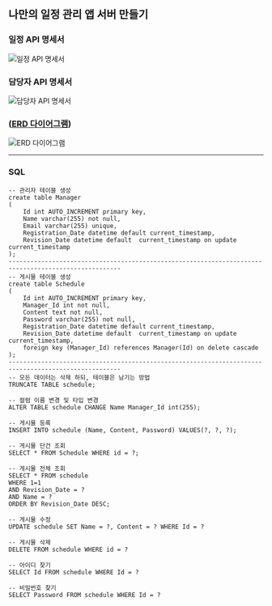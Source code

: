 ## 나만의 일정 관리 앱 서버 만들기

### 일정 API 명세서


![일정 API 명세서](https://github.com/user-attachments/assets/88b6e074-0ada-4c9e-a8b7-334fa89eac41)

### 담당자 API 명세서

![담당자 API 명세서](https://github.com/user-attachments/assets/1d3af228-7080-4b1f-a3eb-d0f7ea415fec)

### ([ERD 다이어그램](https://viewer.diagrams.net/?tags=%7B%7D&lightbox=1&highlight=0000ff&edit=_blank&layers=1&nav=1&title=%EC%9D%BC%EC%A0%95%20%EB%93%B1%EB%A1%9D%20ERD.drawio#R%3Cmxfile%3E%3Cdiagram%20id%3D%22R2lEEEUBdFMjLlhIrx00%22%20name%3D%22Page-1%22%3E7Zxtc6I6GIZ%2FjTN7PrSjIGo%2FrlZ3d47ueOy%2BfE4hYmYxcUJ8219%2FnkAQMWih1WqBGaclDzGQ575z8ZKMNbM333zhaDEbMQd7NaPubGrmY80wOo0H%2BCsD2zDQlCUZcDlxwlA9DjyRvzgMNqLokjjYV7EwJBjzBFkkgzajFNsiEUOcs3Wy2pR5TiKwQC7WAk828vTob%2BKImeqWVY%2FjXzFxZ9GRG3W1Z46iyirgz5DD1okQ3ogBo0Kd4hjzOaKYCtgzQvwP5jWrPxNC9vRzzRjAZypr37uMuR5GC%2BLf22wOYduHKoMpmhNPpnmvoa5qCA5n9mtmjzMmwq35poc9KVVShsGRvbs8cNluhi%2F07lbb4Z%2B6oF%2FX5i8xGrnj9vOdamWFvKXKr8qN2EYJxw7kXxXhUERsJ9hDgjDaj%2Fd0MXU%2BS3WhUn%2FyF3P2g40Qhc53fYG4iPcxqqoPCJye%2BdiIqqhyHcp619R5%2BmzJbXyiP0ZTWRJxF4sTFVtKcCfhNpW5L5jNseBbqLCOPbZz0mzfX1GQB0lZJV2KlJPcXYO7Y4wZCYylxqXZVO2oYdmOLBk1EXZdfWtf5oOGmgcNtQ4bClOjNQQbex2PQ4GLcjjK0Bz1ZM%2BwswSXHDoLBuBCbgr0HHgosIEijil9AAwRiFAYLqFPbOZ5aOGToHoYmRHPGaItW4qooajUnZINdiYhcGRdcOAQGvOVyeTQjXwtdyOPuBS2bTCdPGKXYx%2FOZYh8oWocteUKc4E3J30UqWMl1XlQxT2bGVaKzXb4TXNUQsK8epkvEyDSCXouCPImgHVE3UCypCIyrQ5nix%2FR6JOBhXQa5v0VDsEa5B7Geo95TApLQyIE1YLOWV34QHd79XurZsEJ9KDciMvwkdW56DHqC45IoAYGndZYatUVbKGO4%2BFpdBpcJVNuPzMhgNPHVD3p65elVtKaGaU1L6VsU1N2%2FG8ebRn0deoF2J4Rx8E0HJHyqo5ivVOkTM3%2FLueHYhyOw4x6mJn12BPAzJl%2F1VicldytIQ%2B8T5HAXbakjn8J4lqazt8cKH%2BCcfHPDeodcTas2%2FUXyCbUHYbfbB0YwrqEITa1owPUOKtBMjX3Dg5plZnx6TeU52F869qMb2vKDm6R8Rnz38qc%2F6IzvaPpCk9T8GgLD471j033s1uhdDR%2FqGh%2BGZpnfRi7GM2jh7xXSntbMH%2FInP6iw7yhv2WDgSDCF4ufVojbM8SLDPPsVigyzAlijP5H513ne6f16D01bPrzrl3RPN0bWQF%2FlOYN4x1xnqpt5wPh%2FIX8n%2FBuoXmerqvO8zHy%2FTXjTjGAfk4zlI7oHUNzR0X08xDdujrR3zZbcvNE7xwRoPBE1%2BdKJtglcizIiW7Y8wjHl3CX%2F0tG9mOmKB%2FZ9ZmWiuznIXvn6mR%2F2xzJ7ZPdKinZ9RmSCV4Rv6L6EUMUmerpZNLv6XZzLUcMUaIFS41ovWjOd%2BQ7op%2F9Jbmh36uV6CqcZ8VS9hURt7JkydDvsIq0Zmln3WpOxNDvtz72vPYrVy3lsET5rsz6vVuJSJ9npjs36a%2B%2BcMnQV7jc4KjPmv925vwXnuv6fOZ3NA8esj7%2BvMg5jVBkmqc%2BcDarVaivf3tmnqT5ey5cStdWv1L%2FvMX79kwKnHBvoXme3m%2F9Ot2fI%2BIVA%2BjndELpgG4ZFdAvBPTrr12yCj7THZq3fDy3qpnu%2FKYoH9rf9nReof2WFzFZb1tyfPto75QT7dE7vWqqO6MhCoR1KMa%2FJBNWj3%2F9x%2Bz%2FDw%3D%3D%3C%2Fdiagram%3E%3C%2Fmxfile%3E))
![ERD 다이어그램](https://github.com/user-attachments/assets/f515dc53-5dab-4ba7-8d59-c59d150d6137)

---
### SQL
```mysql
-- 관리자 테이블 생성
create table Manager
(
    Id int AUTO_INCREMENT primary key,
    Name varchar(255) not null,
    Email varchar(255) unique,
    Registration_Date datetime default current_timestamp,
    Revision_Date datetime default  current_timestamp on update current_timestamp
);
-----------------------------------------------------------------------------------------------------
-- 게시물 테이블 생성
create table Schedule
(
    Id int AUTO_INCREMENT primary key,
    Manager_Id int not null,
    Content text not null,
    Password varchar(255) not null,
    Registration_Date datetime default current_timestamp,
    Revision_Date datetime default  current_timestamp on update current_timestamp,
    foreign key (Manager_Id) references Manager(Id) on delete cascade
);
-----------------------------------------------------------------------------------------------------
-- 모든 데이터는 삭제 하되, 테이블은 남기는 방법
TRUNCATE TABLE schedule;

-- 컬럼 이름 변경 및 타입 변경
ALTER TABLE schedule CHANGE Name Manager_Id int(255);

-- 게시물 등록
INSERT INTO schedule (Name, Content, Password) VALUES(?, ?, ?);

-- 게시물 단건 조회
SELECT * FROM Schedule WHERE id = ?;

-- 게시물 전체 조회
SELECT * FROM schedule
WHERE 1=1
AND Revision_Date = ?
AND Name = ?
ORDER BY Revision_Date DESC;

-- 게시물 수정
UPDATE schedule SET Name = ?, Content = ? WHERE Id = ?

-- 게시물 삭제
DELETE FROM schedule WHERE id = ?

-- 아이디 찾기
SELECT Id FROM schedule WHERE Id = ?

-- 비밀번호 찾기
SELECT Password FROM schedule WHERE Id = ?
```
